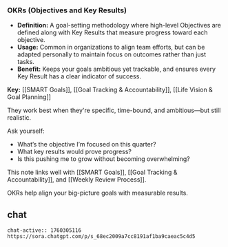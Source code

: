 ### OKRs (Objectives and Key Results)

- **Definition:** A goal-setting methodology where high-level Objectives are defined along with Key Results that measure progress toward each objective.
- **Usage:** Common in organizations to align team efforts, but can be adapted personally to maintain focus on outcomes rather than just tasks.
- **Benefit:** Keeps your goals ambitious yet trackable, and ensures every Key Result has a clear indicator of success.

**Key:** [[SMART Goals]], [[Goal Tracking & Accountability]], [[Life Vision & Goal Planning]]


They work best when they're specific, time-bound, and ambitious—but still realistic.

Ask yourself:
- What’s the objective I’m focused on this quarter?
- What key results would prove progress?
- Is this pushing me to grow without becoming overwhelming?

This note links well with [[SMART Goals]], [[Goal Tracking & Accountability]], and [[Weekly Review Process]].

OKRs help align your big-picture goals with measurable results.


## chat
```smart-chatgpt
chat-active:: 1760305116 https://sora.chatgpt.com/p/s_68ec2009a7cc8191af1ba9caeac5c4d5
```
